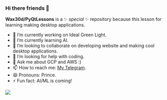 ### Hi there friends 👋


**Wax30d/PyQtLessons** is a ✨ _special_ ✨ repository because this lesson for learning making desktop applications.


- 🔭 I’m currently working on Ideal Green Light.
- 🌱 I’m currently learning AI.
- 👯 I’m looking to collaborate on developing website and making cool desktop applications.
- 🤔 I’m looking for help with coding.
- 💬 Ask me about GCP and AWS :)
- 📫 How to reach me: [My Telegram](https://t.me/Wax30d/).
- 😄 Pronouns: Prince.
- ⚡ Fun fact: AI/ML is coming!



<img 
   src="https://github-readme-stats.vercel.app/api?username=Wax30d&show_icons=true&theme=tokyonight" 
/>
